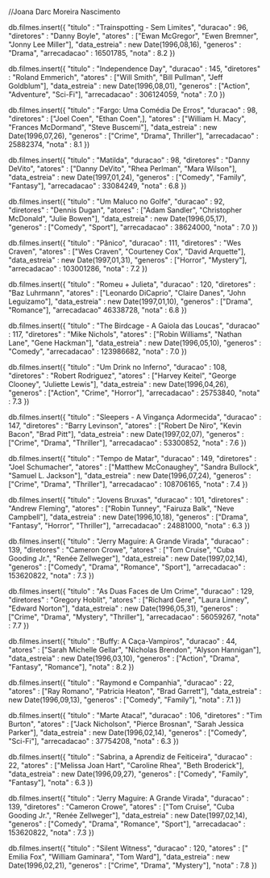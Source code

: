 //Joana Darc Moreira Nascimento

db.filmes.insert({
	"titulo" : "Trainspotting - Sem Limites",
	"duracao" : 96,
	"diretores" : "Danny Boyle",
	"atores" : ["Ewan McGregor", "Ewen Bremner", "Jonny Lee Miller"],
	"data_estreia" : new Date(1996,08,16),
	"generos" : "Drama",
	"arrecadacao" : 16501785,
	"nota" : 8.2
})

db.filmes.insert({
	"titulo" : "Independence Day",
	"duracao" : 145,
	"diretores" : "Roland Emmerich",
	"atores" : ["Will Smith", "Bill Pullman", "Jeff Goldblum"],
	"data_estreia" : new Date(1996,08,01),
	"generos" : ["Action", "Adventure", "Sci-Fi"],
	"arrecadacao" : 306124059,
	"nota" : 7.0
})

db.filmes.insert({
	"titulo" : "Fargo: Uma Comédia De Erros",
	"duracao" : 98,
	"diretores" : ["Joel Coen", "Ethan Coen",],
	"atores" : ["William H. Macy", "Frances McDormand", "Steve Buscemi"],
	"data_estreia" : new Date(1996,07,26),
	"generos" : ["Crime", "Drama", Thriller"],
	"arrecadacao" : 25882374,
	"nota" : 8.1
})

db.filmes.insert({
	"titulo" : "Matilda",
	"duracao" : 98,
	"diretores" : "Danny DeVito",
	"atores" : ["Danny DeVito", "Rhea Perlman", "Mara Wilson"],
	"data_estreia" : new Date(1997,01,24),
	"generos" : ["Comedy", "Family", "Fantasy"],
	"arrecadacao" : 33084249,
	"nota" : 6.8
})

db.filmes.insert({
	"titulo" : "Um Maluco no Golfe",
	"duracao" : 92,
	"diretores" : "Dennis Dugan",
	"atores" : ["Adam Sandler", "Christopher McDonald", "Julie Bowen"],
	"data_estreia" : new Date(1996,05,17),
	"generos" : ["Comedy", "Sport"],
	"arrecadacao" : 38624000,
	"nota" : 7.0
})

db.filmes.insert({
	"titulo" : "Pânico",
	"duracao" : 111,
	"diretores" : "Wes Craven",
	"atores" : ["Wes Craven", "Courteney Cox", "David Arquette"],
	"data_estreia" : new Date(1997,01,31),
	"generos" : ["Horror", "Mystery"],
	"arrecadacao" : 103001286,
	"nota" : 7.2
})

db.filmes.insert({
	"titulo" : "Romeu + Julieta",
	"duracao" : 120,
	"diretores" : "Baz Luhrmann",
	"atores" : ["Leonardo DiCaprio", "Claire Danes", "John Leguizamo"],
	"data_estreia" : new Date(1997,01,10),
	"generos" : ["Drama", "Romance"],
	"arrecadacao" 46338728,
	"nota" : 6.8
})

db.filmes.insert({
	"titulo" : "The Birdcage - A Gaiola das Loucas",
	"duracao" : 117,
	"diretores" : "Mike Nichols",
	"atores" : ["Robin Williams", "Nathan Lane", "Gene Hackman"],
	"data_estreia" : new Date(1996,05,10),
	"generos" : "Comedy",
	"arrecadacao" : 123986682,
	"nota" : 7.0
})

db.filmes.insert({
	"titulo" : "Um Drink no Inferno",
	"duracao" : 108,
	"diretores" : "Robert Rodriguez",
	"atores" : ["Harvey Keitel", "George Clooney", "Juliette Lewis"],
	"data_estreia" : new Date(1996,04,26),
	"generos" : ["Action", "Crime", "Horror"],
	"arrecadacao" : 25753840,
	"nota" : 7.3
})

db.filmes.insert({
	"titulo" : "Sleepers - A Vingança Adormecida",
	"duracao" : 147,
	"diretores" : "Barry Levinson",
	"atores" : ["Robert De Niro", "Kevin Bacon", "Brad Pitt"],
	"data_estreia" : new Date(1997,02,07),
	"generos" : ["Crime", "Drama", "Thriller"],
	"arrecadacao" : 53300852,
	"nota" : 7.6
})

db.filmes.insert({
	"titulo" : "Tempo de Matar",
	"duracao" : 149,
	"diretores" : "Joel Schumacher",
	"atores" : ["Matthew McConaughey", "Sandra Bullock", "Samuel L. Jackson"],
	"data_estreia" : new Date(1996,07,24),
	"generos" : ["Crime", "Drama", "Thriller"],
	"arrecadacao" : 108706165,
	"nota" : 7.4
})

db.filmes.insert({
	"titulo" : "Jovens Bruxas",
	"duracao" : 101,
	"diretores" : "Andrew Fleming",
	"atores" : ["Robin Tunney", "Fairuza Balk", "Neve Campbell"],
	"data_estreia" : new Date(1996,10,18),
	"generos" : ["Drama", "Fantasy", "Horror", "Thriller"],
	"arrecadacao" : 24881000,
	"nota" : 6.3
})

db.filmes.insert({
	"titulo" : "Jerry Maguire: A Grande Virada",
	"duracao" : 139,
	"diretores" : "Cameron Crowe",
	"atores" : ["Tom Cruise", "Cuba Gooding Jr.", "Renée Zellweger"],
	"data_estreia" : new Date(1997,02,14),
	"generos" : ["Comedy", "Drama", "Romance", "Sport"],
	"arrecadacao" : 153620822,
	"nota" : 7.3
})

db.filmes.insert({
	"titulo" : "As Duas Faces de Um Crime",
	"duracao" : 129,
	"diretores" : "Gregory Hoblit",
	"atores" : ["Richard Gere", "Laura Linney", "Edward Norton"],
	"data_estreia" : new Date(1996,05,31),
	"generos" : ["Crime", "Drama", "Mystery", "Thriller"],
	"arrecadacao" : 56059267,
	"nota" : 7.7
})

db.filmes.insert({
	"titulo" : "Buffy: A Caça-Vampiros",
	"duracao" : 44,
	"atores" : ["Sarah Michelle Gellar", "Nicholas Brendon", "Alyson Hannigan"],
	"data_estreia" : new Date(1996,03,10),
	"generos" : ["Action", "Drama", "Fantasy", "Romance"],
	"nota" : 8.2 
})

db.filmes.insert({
	"titulo" : "Raymond e Companhia",
	"duracao" : 22,
	"atores" : ["Ray Romano", "Patricia Heaton", "Brad Garrett"],
	"data_estreia" : new Date(1996,09,13),
	"generos" : ["Comedy", "Family"],
	"nota" : 7.1
})

db.filmes.insert({
	"titulo" : "Marte Ataca!",
	"duracao" : 106,
	"diretores" : "Tim Burton",
	"atores" : ["Jack Nicholson", "Pierce Brosnan", "Sarah Jessica Parker"],
	"data_estreia" : new Date(1996,02,14),
	"generos" : ["Comedy", "Sci-Fi"],
	"arrecadacao" : 37754208,
	"nota" : 6.3
})

db.filmes.insert({
	"titulo" : "Sabrina, a Aprendiz de Feiticeira",
	"duracao" : 22,
	"atores" : ["Melissa Joan Hart", "Caroline Rhea", "Beth Broderick"],
	"data_estreia" : new Date(1996,09,27),
	"generos" : ["Comedy", "Family", "Fantasy"],
	"nota" : 6.3
})

db.filmes.insert({
	"titulo" : "Jerry Maguire: A Grande Virada",
	"duracao" : 139,
	"diretores" : "Cameron Crowe",
	"atores" : ["Tom Cruise", "Cuba Gooding Jr.", "Renée Zellweger"],
	"data_estreia" : new Date(1997,02,14),
	"generos" : ["Comedy", "Drama", "Romance", "Sport"],
	"arrecadacao" : 153620822,
	"nota" : 7.3
})

db.filmes.insert({
	"titulo" : "Silent Witness",
	"duracao" : 120,
	"atores" : [" Emilia Fox", "William Gaminara", "Tom Ward"],
	"data_estreia" : new Date(1996,02,21),
	"generos" : ["Crime", "Drama", "Mystery"],
	"nota" : 7.8
})
